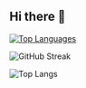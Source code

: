 ## Hi there 👋
[![Top Languages](https://github-readme-stats.vercel.app/api/top-langs/?username=its-varad&hide=HTML,css&layout=donut&hide_border=true)](https://github.com/anuraghazra/github-readme-stats)


<!-- Streak Stats -->
![GitHub Streak](https://github-readme-streak-stats.herokuapp.com?user=its-varad&theme=github-dark&hide_border=false)

![Top Langs](https://github-readme-stats.vercel.app/api/top-langs/?username=its-varad&layout=compact&theme=github_dark&hide=HTML,css)

<!--
**its-varad/its-varad** is a ✨ _special_ ✨ repository because its `README.md` (this file) appears on your GitHub profile.

Here are some ideas to get you started:

- 🔭 I’m currently working on ...
- 🌱 I’m currently learning ...
- 👯 I’m looking to collaborate on ...
- 🤔 I’m looking for help with ...
- 💬 Ask me about ...
- 📫 How to reach me: ...
- 😄 Pronouns: ...
- ⚡ Fun fact: ...
-->
